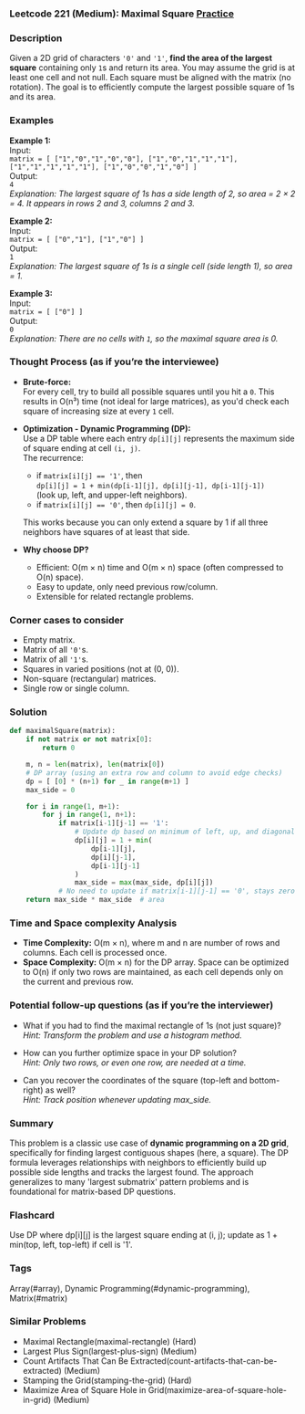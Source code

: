 ### Leetcode 221 (Medium): Maximal Square [Practice](https://leetcode.com/problems/maximal-square)

### Description  
Given a 2D grid of characters `'0'` and `'1'`, **find the area of the largest square** containing only `1`s and return its area. You may assume the grid is at least one cell and not null. Each square must be aligned with the matrix (no rotation). The goal is to efficiently compute the largest possible square of 1s and its area.

### Examples  

**Example 1:**  
Input:  
`matrix = [ ["1","0","1","0","0"], ["1","0","1","1","1"], ["1","1","1","1","1"], ["1","0","0","1","0"] ]`  
Output:  
`4`  
*Explanation: The largest square of 1s has a side length of 2, so area = 2 × 2 = 4. It appears in rows 2 and 3, columns 2 and 3.*

**Example 2:**  
Input:  
`matrix = [ ["0","1"], ["1","0"] ]`  
Output:  
`1`  
*Explanation: The largest square of 1s is a single cell (side length 1), so area = 1.*

**Example 3:**  
Input:  
`matrix = [ ["0"] ]`  
Output:  
`0`  
*Explanation: There are no cells with `1`, so the maximal square area is 0.*

### Thought Process (as if you’re the interviewee)  

- **Brute-force:**  
  For every cell, try to build all possible squares until you hit a `0`. This results in O(n³) time (not ideal for large matrices), as you'd check each square of increasing size at every `1` cell.

- **Optimization - Dynamic Programming (DP):**  
  Use a DP table where each entry `dp[i][j]` represents the maximum side of square ending at cell `(i, j)`.  
  The recurrence:  
  - if `matrix[i][j] == '1'`, then  
    `dp[i][j] = 1 + min(dp[i-1][j], dp[i][j-1], dp[i-1][j-1])`  
    (look up, left, and upper-left neighbors).  
  - if `matrix[i][j] == '0'`, then `dp[i][j] = 0`.

  This works because you can only extend a square by 1 if all three neighbors have squares of at least that side.

- **Why choose DP?**  
  - Efficient: O(m × n) time and O(m × n) space (often compressed to O(n) space).
  - Easy to update, only need previous row/column.
  - Extensible for related rectangle problems.

### Corner cases to consider  
- Empty matrix.
- Matrix of all `'0'`s.
- Matrix of all `'1'`s.
- Squares in varied positions (not at (0, 0)).
- Non-square (rectangular) matrices.
- Single row or single column.

### Solution

```python
def maximalSquare(matrix):
    if not matrix or not matrix[0]:
        return 0

    m, n = len(matrix), len(matrix[0])
    # DP array (using an extra row and column to avoid edge checks)
    dp = [ [0] * (n+1) for _ in range(m+1) ]
    max_side = 0

    for i in range(1, m+1):
        for j in range(1, n+1):
            if matrix[i-1][j-1] == '1':
                # Update dp based on minimum of left, up, and diagonal up-left
                dp[i][j] = 1 + min(
                    dp[i-1][j],
                    dp[i][j-1],
                    dp[i-1][j-1]
                )
                max_side = max(max_side, dp[i][j])
            # No need to update if matrix[i-1][j-1] == '0', stays zero
    return max_side * max_side  # area
```

### Time and Space complexity Analysis  

- **Time Complexity:** O(m × n), where m and n are number of rows and columns. Each cell is processed once.
- **Space Complexity:** O(m × n) for the DP array. Space can be optimized to O(n) if only two rows are maintained, as each cell depends only on the current and previous row.

### Potential follow-up questions (as if you’re the interviewer)  

- What if you had to find the maximal rectangle of 1s (not just square)?  
  *Hint: Transform the problem and use a histogram method.*

- How can you further optimize space in your DP solution?  
  *Hint: Only two rows, or even one row, are needed at a time.*

- Can you recover the coordinates of the square (top-left and bottom-right) as well?  
  *Hint: Track position whenever updating max_side.*

### Summary
This problem is a classic use case of **dynamic programming on a 2D grid**, specifically for finding largest contiguous shapes (here, a square). The DP formula leverages relationships with neighbors to efficiently build up possible side lengths and tracks the largest found. The approach generalizes to many 'largest submatrix' pattern problems and is foundational for matrix-based DP questions.


### Flashcard
Use DP where dp[i][j] is the largest square ending at (i, j); update as 1 + min(top, left, top-left) if cell is '1'.

### Tags
Array(#array), Dynamic Programming(#dynamic-programming), Matrix(#matrix)

### Similar Problems
- Maximal Rectangle(maximal-rectangle) (Hard)
- Largest Plus Sign(largest-plus-sign) (Medium)
- Count Artifacts That Can Be Extracted(count-artifacts-that-can-be-extracted) (Medium)
- Stamping the Grid(stamping-the-grid) (Hard)
- Maximize Area of Square Hole in Grid(maximize-area-of-square-hole-in-grid) (Medium)